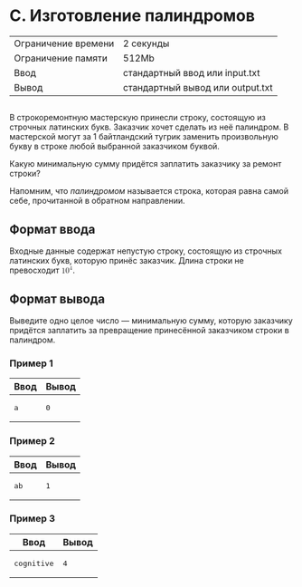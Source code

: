 <div class="problem-statement">
   <div class="header">
      <h1 class="title">C. Изготовление палиндромов</h1>
      <table>
         <tr class="time-limit">
            <td class="property-title">Ограничение времени</td>
            <td>2&nbsp;секунды</td>
         </tr>
         <tr class="memory-limit">
            <td class="property-title">Ограничение памяти</td>
            <td>512Mb</td>
         </tr>
         <tr class="input-file">
            <td class="property-title">Ввод</td>
            <td colspan="1">стандартный ввод или input.txt</td>
         </tr>
         <tr class="output-file">
            <td class="property-title">Вывод</td>
            <td colspan="1">стандартный вывод или output.txt</td>
         </tr>
      </table>
   </div>
   <h2></h2>
   <div class="legend"> В строкоремонтную мастерскую принесли строку, состоящую из строчных латинских букв. Заказчик хочет сделать из неё палиндром.
      В мастерской могут за 1 байтландский тугрик заменить произвольную букву в строке любой выбранной заказчиком буквой. <!--l.
      50-->
      <p style="text-indent: 0em;">Какую минимальную сумму придётся заплатить заказчику за ремонт строки? <!--l. 52-->
      </p><p style="text-indent: 0em;">Напомним, что <span style="font-style: italic;">палиндромом </span>называется строка, которая
      равна самой себе, прочитанной в обратном направлении. </p>
      <p></p>
      
   </div>
   <h2>Формат ввода</h2>
   <div class="input-specification"> Входные данные содержат непустую строку, состоящую из строчных латинских букв, которую принёс заказчик. Длина строки не превосходит
      <!--l. 56--><math display="inline" style="text-indent: 0em;" xmlns="http://www.w3.org/1998/Math/MathML"><mn>1</mn><msup><mrow><mn>0</mn></mrow><mrow><mn>4</mn></mrow></msup></math>.
      
   </div>
   <h2>Формат вывода</h2>
   <div class="output-specification"> Выведите одно целое число — минимальную сумму, которую заказчику придётся заплатить за превращение принесённой заказчиком
      строки в палиндром. 
   </div>
   <h3>Пример 1</h3>
   <table class="sample-tests">
      <thead>
         <tr>
            <th>Ввод</th>
            <th>Вывод</th>
         </tr>
      </thead>
      <tbody>
         <tr>
            <td><pre>a
</pre></td>
            <td><pre>0
</pre></td>
         </tr>
      </tbody>
   </table>
   <h3>Пример 2</h3>
   <table class="sample-tests">
      <thead>
         <tr>
            <th>Ввод</th>
            <th>Вывод</th>
         </tr>
      </thead>
      <tbody>
         <tr>
            <td><pre>ab
</pre></td>
            <td><pre>1
</pre></td>
         </tr>
      </tbody>
   </table>
   <h3>Пример 3</h3>
   <table class="sample-tests">
      <thead>
         <tr>
            <th>Ввод</th>
            <th>Вывод</th>
         </tr>
      </thead>
      <tbody>
         <tr>
            <td><pre>cognitive
</pre></td>
            <td><pre>4
</pre></td>
         </tr>
      </tbody>
   </table>
</div></div>
